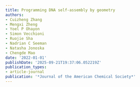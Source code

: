 ```yaml
---
title: Programming DNA self-assembly by geometry
authors:
- Cuizheng Zhang
- Mengxi Zheng
- Yoel P Ohayon
- Simon Vecchioni
- Ruojie Sha
- Nadrian C Seeman
- Natasha Jonoska
- Chengde Mao
date: '2022-01-01'
publishDate: '2025-09-21T19:37:06.052219Z'
publication_types:
- article-journal
publication: '*Journal of the American Chemical Society*'
---
```

